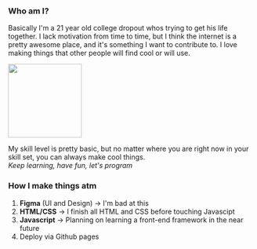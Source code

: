 ### Who am I?
Basically I'm a 21 year old college dropout whos trying to get his life together. I lack motivation from time to time, but I think the internet is a pretty awesome place, and it's something I want to contribute to. I love making things that other people will find cool or will use.

<img src='https://files.yande.re/jpeg/7edf8684fe88aede7464e694452899d2/yande.re%20628896%20inuyama_aoi%20kagamihara_nadeshiko%20megane%20oogaki_chiaki%20seifuku%20sweater%20tagme%20yurucamp%20yurucamp_%26_heyacamp.jpg' height='150px' width='auto' /> 

My skill level is pretty basic, but no matter where you are right now in your skill set, you can always make cool things. 
<br>
*Keep learning, have fun, let's program*

### How I make things atm
1. **Figma** (UI and Design) -> I'm bad at this 
2. **HTML/CSS** -> I finish all HTML and CSS before touching Javascipt
3. **Javascript** -> Planning on learning a front-end framework in the near future
4. Deploy via Github pages
